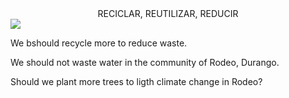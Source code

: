 <!DOCTYPEE html>
<html>

<head><center>RECICLAR, REUTILIZAR, REDUCIR</center></head>
<body>
<img src="![Uploading image.png…]()">


	
We bshould recycle more to reduce waste.
	
We should not waste water in the community of Rodeo, Durango.

Should we plant more trees to ligth climate change in Rodeo?
</body>
</html>

